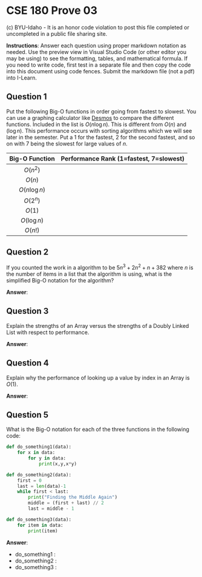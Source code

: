 # CSE 180 Prove 03

(c) BYU-Idaho - It is an honor code violation to post this
file completed or uncompleted in a public file sharing site.

**Instructions**: Answer each question using proper markdown notation as needed.  Use the preview view in Visual Studio Code (or other editor you may be using) to see the formatting, tables, and mathematical formula.  If you need to write code, first test in a separate file and then copy the code into this document using code fences.  Submit the markdown file (not a pdf) into I-Learn.


## Question 1

Put the following Big-O functions in order going from fastest to slowest.  You can use a graphing calculator like [Desmos](https://www.desmos.com/) to compare the different functions.  Included in the list is $O(n \log n)$.  This is different from $O(n)$ and $(\log n)$.  This performance occurs with sorting algorithms which we will see later in the semester.  Put a 1 for the fastest, 2 for the second fastest, and so on with 7 being the slowest for large values of $n$.

|Big-O Function|Performance Rank (1=fastest, 7=slowest)|
|:-:|:-:|
|$O(n^2)$||
|$O(n)$||
|$O(n \log n)$||
|$O(2^n)$||
|$O(1)$||
|$O(\log n)$||
|$O(n!)$||


## Question 2

If you counted the work in a algorithm to be $5n^3+2n^2+n+382$ where $n$ is the number of items in a list that the algorithm is using, what is the simplified Big-O notation for the algorithm?

**Answer**: 

## Question 3

Explain the strengths of an Array versus the strengths of a Doubly Linked List with respect to performance.

**Answer**: 

## Question 4

Explain why the performance of looking up a value by index in an Array is $O(1)$.

**Answer**:

## Question 5

What is the Big-O notation for each of the three functions in the following code:

```python
def do_something1(data):
    for x in data:
        for y in data:
            print(x,y,x*y)

def do_something2(data):
    first = 0
    last = len(data)-1
    while first < last:
        print("Finding the Middle Again")
        middle = (first + last) // 2
        last = middle - 1

def do_something3(data):
    for item in data:
        print(item)
```

**Answer**: 
* do_something1 :
* do_something2 :
* do_something3 :
